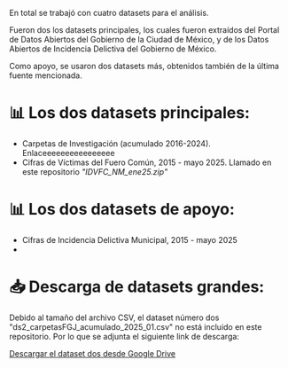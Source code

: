 En total se trabajó con cuatro datasets para el análisis.

Fueron dos los datasets principales, los cuales fueron extraídos del Portal de Datos Abiertos del Gobierno de la Ciudad de México, y de los Datos Abiertos de Incidencia Delictiva del Gobierno de México. 

Como apoyo, se usaron dos datasets más, obtenidos también de la última fuente mencionada.



# 📊 Los dos datasets principales:
- Carpetas de Investigación (acumulado 2016-2024). Enlaceeeeeeeeeeeeeeee
- Cifras de Víctimas del Fuero Común, 2015 - mayo 2025. Llamado en este repositorio *"IDVFC_NM_ene25.zip"*


# 📊 Los dos datasets  de apoyo:
-   Cifras de Incidencia Delictiva Municipal, 2015 - mayo 2025
-  


# 📥 Descarga de datasets grandes:

Debido al tamaño del archivo CSV, el dataset número dos "ds2_carpetasFGJ_acumulado_2025_01.csv" no está incluido en este repositorio. Por lo que se adjunta el siguiente link de descarga:

[Descargar el dataset dos desde Google Drive](https://drive.google.com/drive/u/4/folders/135wNU9gdzE8I6oFZqswHkQfrBuBdlNte)


